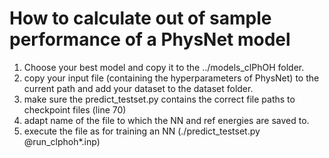 # How to calculate out of sample performance of a PhysNet model


1) Choose your best model and copy it to the ../models_clPhOH folder.
2) copy your input file (containing the hyperparameters of PhysNet) to the current path and add your dataset to the dataset folder.
3) make sure the predict_testset.py contains the correct file paths to checkpoint files (line 70)
4) adapt name of the file to which the NN and ref energies are saved to.
5) execute the file as for training an NN (./predict_testset.py @run_clphoh*.inp)
